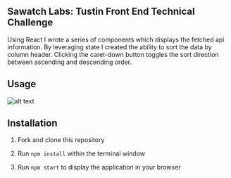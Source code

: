## Sawatch Labs: Tustin Front End Technical Challenge

Using React I wrote a series of components which displays the fetched api information.  By leveraging state I created the
ability to sort the data by column header.  Clicking the caret-down button toggles the sort direction between ascending and 
descending order. 

## Usage 

![alt text](https://media.giphy.com/media/jTBjCywV7uyxKV8Qpj/giphy.gif)

## Installation

1) Fork and clone this repository

2) Run `npm install` within the terminal window

3) Run `npm start` to display the application in your browser
